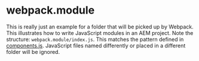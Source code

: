 # webpack.module

This is really just an example for a folder that will be picked up by Webpack. This illustrates how to write JavaScript modules in an AEM project. Note the structure: `webpack.module/index.js`. This matches the pattern defined in [components.js](../../../webpack/bundles/components.js). JavaScript files named differently or placed in a different folder will be ignored.
